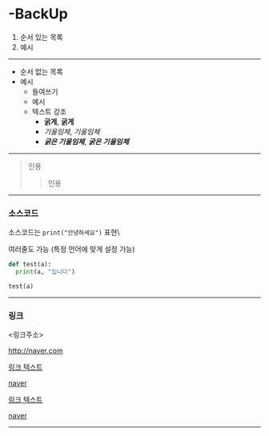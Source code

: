 # -BackUp 

1. 순서 있는 목록
2. 예시
---

- 순서 없는 목록
- 예시
  - 들여쓰기
  - 예시
  - 텍스트 강조
    - **굵게**, __굵게__
    - *기울임체*, _기울임체_
    - ***굵은 기울임체***, ___굵은 기울임체___
------------

> 인용
>> 인용
- - -

### 소스코드

소스코드는 `print("안녕하세요")` 표현\

여러줄도 가능 (특정 언어에 맞게 설정 가능)
```python
def test(a):
  print(a, "입니다")

test(a)
```
***

### 링크
<링크주소>

<http://naver.com>

[링크 텍스트](링크주소)

[naver](http://naver.com)

[링크 텍스트](링크주소, "부가설명")

[naver](http://naver.com, "네이버")
* * *
